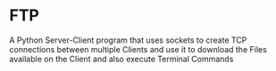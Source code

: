 # FTP
A Python Server-Client program that uses sockets to create TCP connections between multiple Clients and use it to download the Files available on the Client and also execute Terminal Commands
